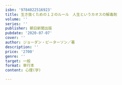 ```yaml
---
isbn: '9784022516923'
title: 生き抜くための１２のルール　人生というカオスの解毒剤
volume: ''
series: ''
publisher: 朝日新聞出版
pubdate: '2020-07-07'
cover: ''
author: ジョーダン・ピーターソン／著
description: ''
price: '2700'
genre: ''
target: 一般
format: 単行本
content: 心理(学)

---
```

